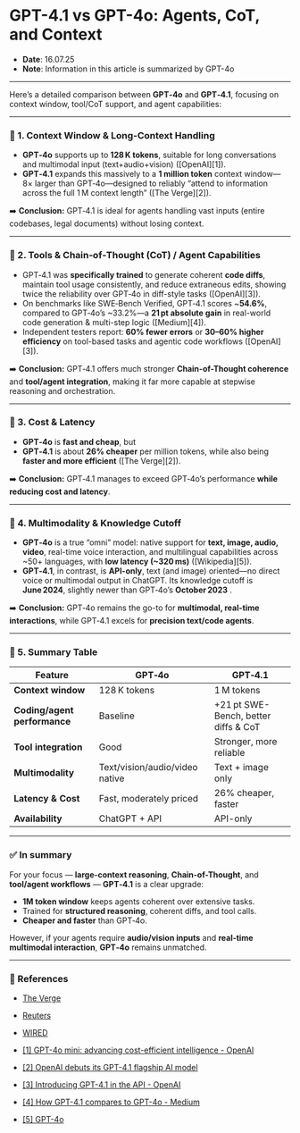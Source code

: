 # GPT-4.1 vs GPT-4o: Agents, CoT, and Context

* **Date**: 16.07.25
* **Note**: Information in this article is summarized by GPT-4o

---

Here’s a detailed comparison between **GPT‑4o** and **GPT‑4.1**, focusing on context window, tool/CoT support, and agent capabilities:

---

### 🧠 1. Context Window & Long-Context Handling

* **GPT‑4o** supports up to **128 K tokens**, suitable for long conversations and multimodal input (text+audio+vision) ([OpenAI][1]).
* **GPT‑4.1** expands this massively to a **1 million token** context window—8× larger than GPT‑4o—designed to reliably “attend to information across the full 1 M context length” ([The Verge][2]).

➡️ **Conclusion:** GPT‑4.1 is ideal for agents handling vast inputs (entire codebases, legal documents) without losing context.

---

### 🔧 2. Tools & Chain‑of‑Thought (CoT) / Agent Capabilities

* GPT‑4.1 was **specifically trained** to generate coherent **code diffs**, maintain tool usage consistently, and reduce extraneous edits, showing twice the reliability over GPT‑4o in diff-style tasks ([OpenAI][3]).
* On benchmarks like SWE‑Bench Verified, GPT‑4.1 scores \~**54.6%**, compared to GPT‑4o’s \~33.2%—a **21 pt absolute gain** in real-world code generation & multi-step logic ([Medium][4]).
* Independent testers report: **60% fewer errors** or **30–60% higher efficiency** on tool-based tasks and agentic code workflows ([OpenAI][3]).

➡️ **Conclusion:** GPT‑4.1 offers much stronger **Chain-of-Thought coherence** and **tool/agent integration**, making it far more capable at stepwise reasoning and orchestration.

---

### 💸 3. Cost & Latency

* **GPT‑4o** is **fast and cheap**, but
* **GPT‑4.1** is about **26% cheaper** per million tokens, while also being **faster and more efficient** ([The Verge][2]).

➡️ **Conclusion:** GPT‑4.1 manages to exceed GPT‑4o’s performance **while reducing cost and latency**.

---

### 🎯 4. Multimodality & Knowledge Cutoff

* **GPT‑4o** is a true “omni” model: native support for **text, image, audio, video**, real-time voice interaction, and multilingual capabilities across \~50+ languages, with **low latency (\~320 ms)** ([Wikipedia][5]).
* **GPT‑4.1**, in contrast, is **API-only**, text (and image) oriented—no direct voice or multimodal output in ChatGPT. Its knowledge cutoff is **June 2024**, slightly newer than GPT‑4o’s **October 2023** .

➡️ **Conclusion:** GPT‑4o remains the go-to for **multimodal, real-time interactions**, while GPT‑4.1 excels for **precision text/code agents**.

---

### 🧩 5. Summary Table

| Feature                      | GPT‑4o                         | GPT‑4.1                              |
| ---------------------------- | ------------------------------ | ------------------------------------ |
| **Context window**           | 128 K tokens                   | 1 M tokens                           |
| **Coding/agent performance** | Baseline                       | +21 pt SWE-Bench, better diffs & CoT |
| **Tool integration**         | Good                           | Stronger, more reliable              |
| **Multimodality**            | Text/vision/audio/video native | Text + image only                    |
| **Latency & Cost**           | Fast, moderately priced        | 26% cheaper, faster                  |
| **Availability**             | ChatGPT + API                  | API-only                             |

---

### ✅ In summary

For your focus — **large-context reasoning**, **Chain-of-Thought**, and **tool/agent workflows** — **GPT‑4.1** is a clear upgrade:

* **1M token window** keeps agents coherent over extensive tasks.
* Trained for **structured reasoning**, coherent diffs, and tool calls.
* **Cheaper and faster** than GPT‑4o.

However, if your agents require **audio/vision inputs** and **real-time multimodal interaction**, **GPT‑4o** remains unmatched.

---

### 📰 References

* [The Verge](https://www.theverge.com/news/647896/openai-chatgpt-gpt-4-1-mini-nano-launch-availability?utm_source=chatgpt.com)
* [Reuters](https://www.reuters.com/technology/artificial-intelligence/openai-launches-new-gpt-41-models-with-improved-coding-long-context-2025-04-14/?utm_source=chatgpt.com)
* [WIRED](https://www.wired.com/story/openai-announces-4-1-ai-model-coding?utm_source=chatgpt.com)

* [[1] GPT-4o mini: advancing cost-efficient intelligence - OpenAI](https://openai.com/index/gpt-4o-mini-advancing-cost-efficient-intelligence/?utm_source=chatgpt.com)
* [[2] OpenAI debuts its GPT-4.1 flagship AI model](https://www.theverge.com/news/647896/openai-chatgpt-gpt-4-1-mini-nano-launch-availability?utm_source=chatgpt.com)
* [[3] Introducing GPT-4.1 in the API - OpenAI](https://openai.com/index/gpt-4-1/?utm_source=chatgpt.com)
* [[4] How GPT-4.1 compares to GPT-4o - Medium](https://medium.com/%40leucopsis/how-gpt-4-1-compares-to-gpt-4o-5e7d9a52d113?utm_source=chatgpt.com)
* [[5] GPT-4o](https://en.wikipedia.org/wiki/GPT-4o?utm_source=chatgpt.com)
